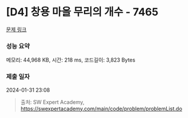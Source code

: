 # [D4] 창용 마을 무리의 개수 - 7465 

[문제 링크](https://swexpertacademy.com/main/code/problem/problemDetail.do?contestProbId=AWngfZVa9XwDFAQU) 

### 성능 요약

메모리: 44,968 KB, 시간: 218 ms, 코드길이: 3,823 Bytes

### 제출 일자

2024-01-31 23:08



> 출처: SW Expert Academy, https://swexpertacademy.com/main/code/problem/problemList.do